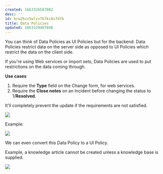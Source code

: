 ```yaml
---
created: 1663326587082
desc: ''
id: brw2hzx5wlzx7b7ki8sfdfb
title: Data Policies
updated: 1663329487848
---
```

   
You can think of Data Policies as UI Policies but for the backend. Data Policies restrict data on the server side as opposed to UI Policies which restrict the data on the client side.   
   
If you're using Web services or import sets, Data Policies are used to put restrictions on the data coming through.   
   
**Use cases**   
   
1. Require the **Type** field on the Change form, for web services.   
2. Require the **Close notes** on an Incident before changing the status to 1/**Resolved**.   
   
It'll completely prevent the update if the requirements are not satisfied.   
   
![](https://res.cloudinary.com/zubayr/image/upload/v1663329527/wiki/j4ft6alnm8m0mh7l1ncz.png)   
   
Example:   
   
![](https://res.cloudinary.com/zubayr/image/upload/v1663330576/wiki/ulblsydin3m58xdizdx3.png)   
   
We can even convert this Data Policy to a UI Policy.   
   
   
Example, a knowledge article cannot be created unless a knowledge base is supplied.   
   
![](https://res.cloudinary.com/zubayr/image/upload/v1663330683/wiki/ghxvwnswjeimqausddqv.png)